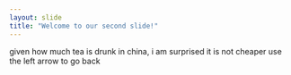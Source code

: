 ```yaml
---
layout: slide
title: "Welcome to our second slide!"
---
```

given how much tea is drunk in china, i am surprised it is not cheaper
use the left arrow to go back

